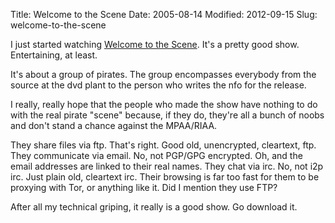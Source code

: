 Title: Welcome to the Scene
Date: 2005-08-14
Modified: 2012-09-15
Slug: welcome-to-the-scene

I just started watching <a href="http://www.welcometothescene.com/" >Welcome to the Scene</a>. It's a pretty good show. Entertaining, at least.

It's about a group of pirates. The group encompasses everybody from the source at the dvd plant to the person who writes the nfo for the release.

I really, really hope that the people who made the show have nothing to do with the real pirate "scene" because, if they do, they're all a bunch of noobs and don't stand a chance against the MPAA/RIAA.

They share files via ftp. That's right. Good old, unencrypted, cleartext, ftp.
They communicate via email. No, not PGP/GPG encrypted. Oh, and the email addresses are linked to their real names.
They chat via irc. No, not i2p irc. Just plain old, cleartext irc.
Their browsing is far too fast for them to be proxying with Tor, or anything like it.
Did I mention they use FTP?

After all my technical griping, it really is a good show. Go download it.

